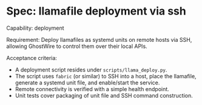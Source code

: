 # Spec: llamafile deployment via ssh

Capability: deployment

Requirement: Deploy llamafiles as systemd units on remote hosts via SSH, allowing GhostWire to control them over their local APIs.

Acceptance criteria:

- A deployment script resides under `scripts/llama_deploy.py`.
- The script uses `fabric` (or similar) to SSH into a host, place the llamafile, generate a systemd unit file, and enable/start the service.
- Remote connectivity is verified with a simple health endpoint.
- Unit tests cover packaging of unit file and SSH command construction.
